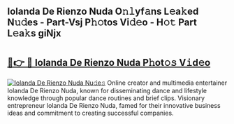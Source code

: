## Iolanda De Rienzo Nuda O𝚗𝚕yf𝚊ns L𝚎a𝚔ed N𝚞𝚍es - Part-Vsj P𝚑𝚘tos Vi𝚍𝚎o - H𝚘𝚝 Part L𝚎a𝚔s giNjx

# <h2><a href="http://kfbde38.oniu.top/?m=Iolanda+De+Rienzo+Nuda">🔗👉 🔴 Iolanda De Rienzo Nuda P𝚑ot𝚘𝚜 V𝚒d𝚎o</a></h2>

[![Iolanda De Rienzo Nuda Nu𝚍e𝚜](https://i.imgur.com/0qMVB7G.gif)](http://kfbde38.oniu.top/?m=Iolanda+De+Rienzo+Nuda)
Online creator and multimedia entertainer Iolanda De Rienzo Nuda, known for disseminating dance and lifestyle knowledge through popular dance routines and brief clips. Visionary entrepreneur Iolanda De Rienzo Nuda, famed for their innovative business ideas and commitment to creating successful companies.  
